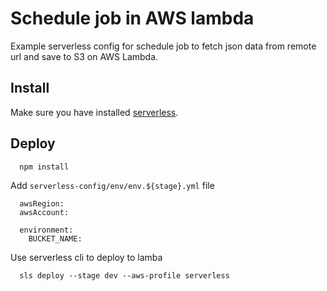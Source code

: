 # Schedule job in AWS lambda
Example serverless config for schedule job to fetch json data from remote url and save to S3 on AWS Lambda.

## Install
Make sure you have installed [serverless](https://serverless.com).

## Deploy
```
  npm install
```

Add `serverless-config/env/env.${stage}.yml` file

```
  awsRegion:
  awsAccount:

  environment:
    BUCKET_NAME:
```

Use serverless cli to deploy to lamba

```
  sls deploy --stage dev --aws-profile serverless
```
